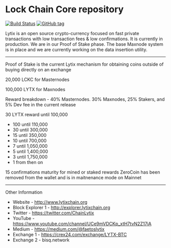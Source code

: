 Lock Chain Core repository
=====================================

[![Build Status](https://travis-ci.org/LytixChain/lytix.png)](https://travis-ci.org/LytixChain/lytix) [![GitHub tag](https://img.shields.io/github/tag/LytixChain/lytix.svg)](https://github.com/lytixchain/lytix/tree/v1.1.4)

Lytix is an open source crypto-currency focused on fast private transactions with low transaction fees & low confirmations.  It is currently in production. We are in our Proof of Stake phase.  The base Maxnode system is in place and we are currently working on the data insertion utility.

------------------------

Proof of Stake is the current Lytix mechanism for obtaining coins outside of buying directly on an exchange

20,000 LCKC for Masternodes

100,000 LYTX for Maxnodes

Reward breakdown -  40% Masternodes. 30% Maxnodes, 25% Stakers, and 5% Dev fee in the current release

30 LYTX reward until 100,000
- 100 until 110,000
- 30 until 300,000
- 15 until 350,000
- 10 until 700,000
- 7 until 1,050,000
- 5 until 1,400,000
- 3 until 1,750,000
- 1 from then on 

15 confirmations maturity for mined or staked rewards
ZeroCoin has been removed from the wallet and is in maitnenance mode on Mainnet

-------------------------

Other Information

- Website - http://www.lytixchain.org
- Block Explorer 1 - http://explorer.lytixchain.org
- Twitter - https://twitter.com/ChainLytix
- YouTube - https://www.youtube.com/channel/UCe9mVDCKp_xtH7tvN2Z17iA
- Medium - https://medium.com/@faetoslytix
- Exchange 1 - https://crex24.com/exchange/LYTX-BTC
- Exchange 2 - bisq.network
